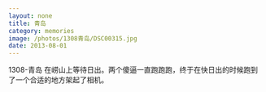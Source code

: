 ```yaml
---
layout: none
title: 青岛
category: memories
image: /photos/1308青岛/DSC00315.jpg
date: 2013-08-01
---
```

1308-青岛 在崂山上等待日出。两个傻逼一直跑跑跑，终于在快日出的时候跑到了一个合适的地方架起了相机。